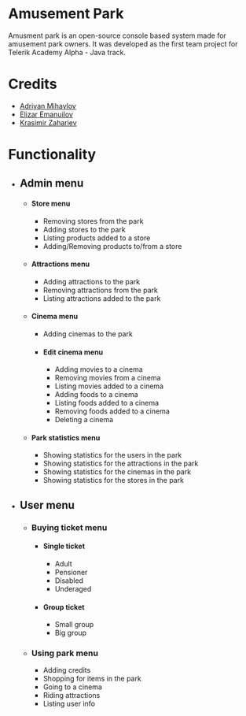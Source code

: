 # Amusement Park
Amusment park is an open-source console based system made for amusement park owners. It was developed as the first team project for Telerik Academy Alpha - Java track.
# Credits
- [Adriyan Mihaylov](https://github.com/adriyanmihaylov "Adriyan Mihaylov")
- [Elizar Emanuilov](https://github.com/Echolz "Elizar Emanuilov")
- [Krasimir Zahariev](https://github.com/KrasimirZahariev "Krasimir Zahariev")

# Functionality
- ## Admin menu
	- #### Store menu
		- Removing stores from the park
		- Adding stores to the park
		- Listing products added to a store
		- Adding/Removing products to/from a store
	- #### Attractions menu
		- Adding attractions to the park
		- Removing attractions from the park
		- Listing attractions added to the park
	- #### Cinema menu
		- Adding cinemas to the park
		- #### Edit cinema menu
			- Adding movies to a cinema
			- Removing movies from a cinema
			- Listing movies added to a cinema
			- Adding foods to a cinema
			- Listing foods added to a cinema
			- Removing foods added to a cinema
			- Deleting a cinema
	- #### Park statistics menu
		- Showing statistics for the users in the park
		- Showing statistics for the attractions in the park
		- Showing statistics for the cinemas in the park
		- Showing statistics for the stores in the park

- ## User menu
	- ### Buying ticket menu
		- #### Single ticket
			- Adult
			- Pensioner
			- Disabled
			- Underaged
		- #### Group ticket
			- Small group
			- Big group
	- ### Using park menu
		- Adding credits
		- Shopping for items in the park
		- Going to a cinema
		- Riding attractions
		- Listing user info